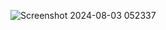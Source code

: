 ![Screenshot 2024-08-03 052337](https://github.com/user-attachments/assets/311d7746-ce03-4c1b-8c5c-9fd94f7062af)
